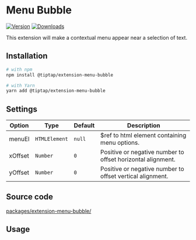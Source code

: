 # Menu Bubble
[![Version](https://img.shields.io/npm/v/@tiptap/extension-menu-bubble.svg?label=version)](https://www.npmjs.com/package/@tiptap/extension-menu-bubble)
[![Downloads](https://img.shields.io/npm/dm/@tiptap/extension-menu-bubble.svg)](https://npmcharts.com/compare/@tiptap/extension-menu-bubble?minimal=true)

This extension will make a contextual menu appear near a selection of text.

## Installation
```bash
# with npm
npm install @tiptap/extension-menu-bubble

# with Yarn
yarn add @tiptap/extension-menu-bubble
```

## Settings
| Option   | Type          | Default   | Description                                                           |
| ---------| ------------- | --------- | --------------------------------------------------------------------- |
| menuEl   | `HTMLElement` | `null`    | $ref to html element containing menu options.                         |
| xOffset  | `Number`      | `0`       | Positive or negative number to offset horizontal alignment.           |
| yOffset  | `Number`      | `0`       | Positive or negative number to offset vertical alignment.             |

## Source code
[packages/extension-menu-bubble/](https://github.com/ueberdosis/tiptap-next/blob/main/packages/extension-menu-bubble/)

## Usage
<demo name="Extensions/MenuBubble" />